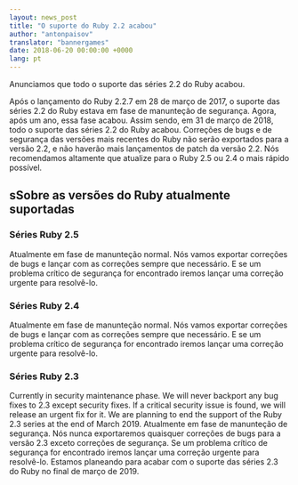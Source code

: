 ```yaml
---
layout: news_post
title: "O suporte do Ruby 2.2 acabou"
author: "antonpaisov"
translator: "bannergames"
date: 2018-06-20 00:00:00 +0000
lang: pt
---
```


Anunciamos que todo o suporte das séries 2.2 do Ruby acabou.

Após o lançamento do Ruby 2.2.7 em 28 de março de 2017,
o suporte das séries 2.2 do Ruby estava em fase de manunteção de segurança.
Agora, após um ano, essa fase acabou.
Assim sendo, em 31 de março de 2018, todo o suporte das séries 2.2 do Ruby acabou.
Correções de bugs e de segurança das versões mais recentes do Ruby não serão exportados 
para a versão 2.2, e não haverão mais lançamentos de patch da versão 2.2.
Nós recomendamos altamente que atualize para o Ruby 2.5 ou 2.4 o mais rápido possível.


## sSobre as versões do Ruby atualmente suportadas

### Séries Ruby 2.5

Atualmente em fase de manunteção normal.
Nós vamos exportar correções de bugs e lançar com as correções sempre que necessário.
E se um problema crítico de segurança for encontrado iremos lançar uma correção urgente para resolvê-lo.

### Séries Ruby 2.4

Atualmente em fase de manunteção normal.
Nós vamos exportar correções de bugs e lançar com as correções sempre que necessário.
E se um problema crítico de segurança for encontrado iremos lançar uma correção urgente para resolvê-lo.

### Séries Ruby 2.3

Currently in security maintenance phase.
We will never backport any bug fixes to 2.3 except security fixes.
If a critical security issue is found, we will release an urgent fix for it.
We are planning to end the support of the Ruby 2.3 series at the end of
March 2019.
Atualmente em fase de manunteção de segurança.
Nós nunca exportaremos quaisquer correções de bugs para a versão 2.3 exceto correções de segurança.
Se um problema crítico de segurança for encontrado iremos lançar uma correção urgente para resolvê-lo.
Estamos planeando para acabar com o suporte das séries 2.3 do Ruby no final de março de 2019.

